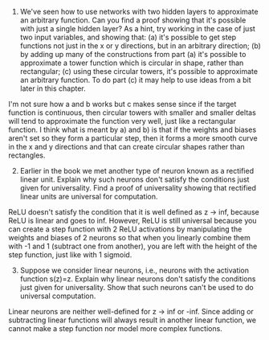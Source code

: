 1. We've seen how to use networks with two hidden layers to approximate an arbitrary function. Can you find a proof showing that it's possible with just a single hidden layer? As a hint, try working in the case of just two input variables, and showing that: (a) it's possible to get step functions not just in the x or y directions, but in an arbitrary direction; (b) by adding up many of the constructions from part (a) it's possible to approximate a tower function which is circular in shape, rather than rectangular; (c) using these circular towers, it's possible to approximate an arbitrary function. To do part (c) it may help to use ideas from a bit later in this chapter.

I'm not sure how a and b works but c makes sense since if the target function is continuous, then circular towers with smaller and smaller deltas will tend to approximate the function very well, just like a rectangular function. I think what is meant by a) and b) is that if the weights and biases aren't set so they form a particular step, then it forms a more smooth curve in the x and y directions and that can create circular shapes rather than rectangles.

2. Earlier in the book we met another type of neuron known as a rectified linear unit. Explain why such neurons don't satisfy the conditions just given for universality. Find a proof of universality showing that rectified linear units are universal for computation.

ReLU doesn't satisfy the condition that it is well defined as z -> inf, because ReLU is linear and goes to inf. However, ReLU is still universal because you can create a step function with 2 ReLU activations by manipulating the weights and biases of 2 neurons so that when you linearly combine them with -1 and 1 (subtract one from another), you are left with the height of the step function, just like with 1 sigmoid.

3. Suppose we consider linear neurons, i.e., neurons with the activation function s(z)=z. Explain why linear neurons don't satisfy the conditions just given for universality. Show that such neurons can't be used to do universal computation.

Linear neurons are neither well-defined for z -> inf or -inf. Since adding or subtracting linear functions will always result in another linear function, we cannot make a step function nor model more complex functions.
